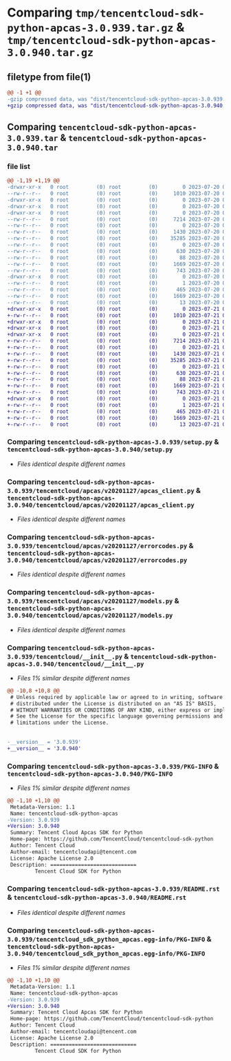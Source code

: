 # Comparing `tmp/tencentcloud-sdk-python-apcas-3.0.939.tar.gz` & `tmp/tencentcloud-sdk-python-apcas-3.0.940.tar.gz`

## filetype from file(1)

```diff
@@ -1 +1 @@
-gzip compressed data, was "dist/tencentcloud-sdk-python-apcas-3.0.939.tar", last modified: Thu Jul 20 00:17:05 2023, max compression
+gzip compressed data, was "dist/tencentcloud-sdk-python-apcas-3.0.940.tar", last modified: Fri Jul 21 00:21:53 2023, max compression
```

## Comparing `tencentcloud-sdk-python-apcas-3.0.939.tar` & `tencentcloud-sdk-python-apcas-3.0.940.tar`

### file list

```diff
@@ -1,19 +1,19 @@
-drwxr-xr-x   0 root         (0) root         (0)        0 2023-07-20 00:17:05.000000 tencentcloud-sdk-python-apcas-3.0.939/
--rw-r--r--   0 root         (0) root         (0)     1010 2023-07-20 00:17:05.000000 tencentcloud-sdk-python-apcas-3.0.939/setup.py
-drwxr-xr-x   0 root         (0) root         (0)        0 2023-07-20 00:17:05.000000 tencentcloud-sdk-python-apcas-3.0.939/tencentcloud/
-drwxr-xr-x   0 root         (0) root         (0)        0 2023-07-20 00:17:05.000000 tencentcloud-sdk-python-apcas-3.0.939/tencentcloud/apcas/
-drwxr-xr-x   0 root         (0) root         (0)        0 2023-07-20 00:17:05.000000 tencentcloud-sdk-python-apcas-3.0.939/tencentcloud/apcas/v20201127/
--rw-r--r--   0 root         (0) root         (0)     7214 2023-07-20 00:17:05.000000 tencentcloud-sdk-python-apcas-3.0.939/tencentcloud/apcas/v20201127/apcas_client.py
--rw-r--r--   0 root         (0) root         (0)        0 2023-07-20 00:17:05.000000 tencentcloud-sdk-python-apcas-3.0.939/tencentcloud/apcas/v20201127/__init__.py
--rw-r--r--   0 root         (0) root         (0)     1430 2023-07-20 00:17:05.000000 tencentcloud-sdk-python-apcas-3.0.939/tencentcloud/apcas/v20201127/errorcodes.py
--rw-r--r--   0 root         (0) root         (0)    35285 2023-07-20 00:17:05.000000 tencentcloud-sdk-python-apcas-3.0.939/tencentcloud/apcas/v20201127/models.py
--rw-r--r--   0 root         (0) root         (0)        0 2023-07-20 00:17:05.000000 tencentcloud-sdk-python-apcas-3.0.939/tencentcloud/apcas/__init__.py
--rw-r--r--   0 root         (0) root         (0)      630 2023-07-20 00:17:05.000000 tencentcloud-sdk-python-apcas-3.0.939/tencentcloud/__init__.py
--rw-r--r--   0 root         (0) root         (0)       88 2023-07-20 00:17:05.000000 tencentcloud-sdk-python-apcas-3.0.939/setup.cfg
--rw-r--r--   0 root         (0) root         (0)     1669 2023-07-20 00:17:05.000000 tencentcloud-sdk-python-apcas-3.0.939/PKG-INFO
--rw-r--r--   0 root         (0) root         (0)      743 2023-07-20 00:17:05.000000 tencentcloud-sdk-python-apcas-3.0.939/README.rst
-drwxr-xr-x   0 root         (0) root         (0)        0 2023-07-20 00:17:05.000000 tencentcloud-sdk-python-apcas-3.0.939/tencentcloud_sdk_python_apcas.egg-info/
--rw-r--r--   0 root         (0) root         (0)        1 2023-07-20 00:17:05.000000 tencentcloud-sdk-python-apcas-3.0.939/tencentcloud_sdk_python_apcas.egg-info/dependency_links.txt
--rw-r--r--   0 root         (0) root         (0)      465 2023-07-20 00:17:05.000000 tencentcloud-sdk-python-apcas-3.0.939/tencentcloud_sdk_python_apcas.egg-info/SOURCES.txt
--rw-r--r--   0 root         (0) root         (0)     1669 2023-07-20 00:17:05.000000 tencentcloud-sdk-python-apcas-3.0.939/tencentcloud_sdk_python_apcas.egg-info/PKG-INFO
--rw-r--r--   0 root         (0) root         (0)       13 2023-07-20 00:17:05.000000 tencentcloud-sdk-python-apcas-3.0.939/tencentcloud_sdk_python_apcas.egg-info/top_level.txt
+drwxr-xr-x   0 root         (0) root         (0)        0 2023-07-21 00:21:53.000000 tencentcloud-sdk-python-apcas-3.0.940/
+-rw-r--r--   0 root         (0) root         (0)     1010 2023-07-21 00:21:52.000000 tencentcloud-sdk-python-apcas-3.0.940/setup.py
+drwxr-xr-x   0 root         (0) root         (0)        0 2023-07-21 00:21:53.000000 tencentcloud-sdk-python-apcas-3.0.940/tencentcloud/
+drwxr-xr-x   0 root         (0) root         (0)        0 2023-07-21 00:21:53.000000 tencentcloud-sdk-python-apcas-3.0.940/tencentcloud/apcas/
+drwxr-xr-x   0 root         (0) root         (0)        0 2023-07-21 00:21:53.000000 tencentcloud-sdk-python-apcas-3.0.940/tencentcloud/apcas/v20201127/
+-rw-r--r--   0 root         (0) root         (0)     7214 2023-07-21 00:21:52.000000 tencentcloud-sdk-python-apcas-3.0.940/tencentcloud/apcas/v20201127/apcas_client.py
+-rw-r--r--   0 root         (0) root         (0)        0 2023-07-21 00:21:52.000000 tencentcloud-sdk-python-apcas-3.0.940/tencentcloud/apcas/v20201127/__init__.py
+-rw-r--r--   0 root         (0) root         (0)     1430 2023-07-21 00:21:52.000000 tencentcloud-sdk-python-apcas-3.0.940/tencentcloud/apcas/v20201127/errorcodes.py
+-rw-r--r--   0 root         (0) root         (0)    35285 2023-07-21 00:21:52.000000 tencentcloud-sdk-python-apcas-3.0.940/tencentcloud/apcas/v20201127/models.py
+-rw-r--r--   0 root         (0) root         (0)        0 2023-07-21 00:21:52.000000 tencentcloud-sdk-python-apcas-3.0.940/tencentcloud/apcas/__init__.py
+-rw-r--r--   0 root         (0) root         (0)      630 2023-07-21 00:21:52.000000 tencentcloud-sdk-python-apcas-3.0.940/tencentcloud/__init__.py
+-rw-r--r--   0 root         (0) root         (0)       88 2023-07-21 00:21:53.000000 tencentcloud-sdk-python-apcas-3.0.940/setup.cfg
+-rw-r--r--   0 root         (0) root         (0)     1669 2023-07-21 00:21:53.000000 tencentcloud-sdk-python-apcas-3.0.940/PKG-INFO
+-rw-r--r--   0 root         (0) root         (0)      743 2023-07-21 00:21:52.000000 tencentcloud-sdk-python-apcas-3.0.940/README.rst
+drwxr-xr-x   0 root         (0) root         (0)        0 2023-07-21 00:21:53.000000 tencentcloud-sdk-python-apcas-3.0.940/tencentcloud_sdk_python_apcas.egg-info/
+-rw-r--r--   0 root         (0) root         (0)        1 2023-07-21 00:21:53.000000 tencentcloud-sdk-python-apcas-3.0.940/tencentcloud_sdk_python_apcas.egg-info/dependency_links.txt
+-rw-r--r--   0 root         (0) root         (0)      465 2023-07-21 00:21:53.000000 tencentcloud-sdk-python-apcas-3.0.940/tencentcloud_sdk_python_apcas.egg-info/SOURCES.txt
+-rw-r--r--   0 root         (0) root         (0)     1669 2023-07-21 00:21:53.000000 tencentcloud-sdk-python-apcas-3.0.940/tencentcloud_sdk_python_apcas.egg-info/PKG-INFO
+-rw-r--r--   0 root         (0) root         (0)       13 2023-07-21 00:21:53.000000 tencentcloud-sdk-python-apcas-3.0.940/tencentcloud_sdk_python_apcas.egg-info/top_level.txt
```

### Comparing `tencentcloud-sdk-python-apcas-3.0.939/setup.py` & `tencentcloud-sdk-python-apcas-3.0.940/setup.py`

 * *Files identical despite different names*

### Comparing `tencentcloud-sdk-python-apcas-3.0.939/tencentcloud/apcas/v20201127/apcas_client.py` & `tencentcloud-sdk-python-apcas-3.0.940/tencentcloud/apcas/v20201127/apcas_client.py`

 * *Files identical despite different names*

### Comparing `tencentcloud-sdk-python-apcas-3.0.939/tencentcloud/apcas/v20201127/errorcodes.py` & `tencentcloud-sdk-python-apcas-3.0.940/tencentcloud/apcas/v20201127/errorcodes.py`

 * *Files identical despite different names*

### Comparing `tencentcloud-sdk-python-apcas-3.0.939/tencentcloud/apcas/v20201127/models.py` & `tencentcloud-sdk-python-apcas-3.0.940/tencentcloud/apcas/v20201127/models.py`

 * *Files identical despite different names*

### Comparing `tencentcloud-sdk-python-apcas-3.0.939/tencentcloud/__init__.py` & `tencentcloud-sdk-python-apcas-3.0.940/tencentcloud/__init__.py`

 * *Files 1% similar despite different names*

```diff
@@ -10,8 +10,8 @@
 # Unless required by applicable law or agreed to in writing, software
 # distributed under the License is distributed on an "AS IS" BASIS,
 # WITHOUT WARRANTIES OR CONDITIONS OF ANY KIND, either express or implied.
 # See the License for the specific language governing permissions and
 # limitations under the License.
 
 
-__version__ = '3.0.939'
+__version__ = '3.0.940'
```

### Comparing `tencentcloud-sdk-python-apcas-3.0.939/PKG-INFO` & `tencentcloud-sdk-python-apcas-3.0.940/PKG-INFO`

 * *Files 1% similar despite different names*

```diff
@@ -1,10 +1,10 @@
 Metadata-Version: 1.1
 Name: tencentcloud-sdk-python-apcas
-Version: 3.0.939
+Version: 3.0.940
 Summary: Tencent Cloud Apcas SDK for Python
 Home-page: https://github.com/TencentCloud/tencentcloud-sdk-python
 Author: Tencent Cloud
 Author-email: tencentcloudapi@tencent.com
 License: Apache License 2.0
 Description: ============================
         Tencent Cloud SDK for Python
```

### Comparing `tencentcloud-sdk-python-apcas-3.0.939/README.rst` & `tencentcloud-sdk-python-apcas-3.0.940/README.rst`

 * *Files identical despite different names*

### Comparing `tencentcloud-sdk-python-apcas-3.0.939/tencentcloud_sdk_python_apcas.egg-info/PKG-INFO` & `tencentcloud-sdk-python-apcas-3.0.940/tencentcloud_sdk_python_apcas.egg-info/PKG-INFO`

 * *Files 1% similar despite different names*

```diff
@@ -1,10 +1,10 @@
 Metadata-Version: 1.1
 Name: tencentcloud-sdk-python-apcas
-Version: 3.0.939
+Version: 3.0.940
 Summary: Tencent Cloud Apcas SDK for Python
 Home-page: https://github.com/TencentCloud/tencentcloud-sdk-python
 Author: Tencent Cloud
 Author-email: tencentcloudapi@tencent.com
 License: Apache License 2.0
 Description: ============================
         Tencent Cloud SDK for Python
```

